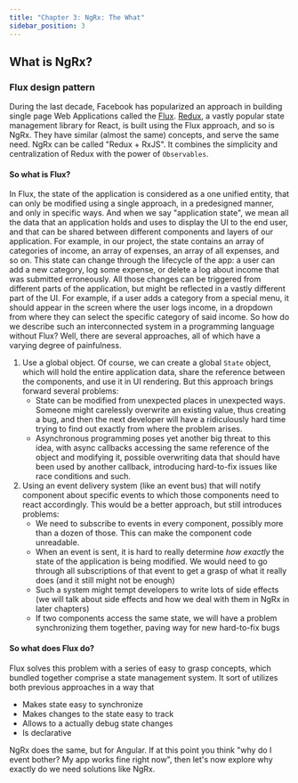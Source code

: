 ```yaml
---
title: "Chapter 3: NgRx: The What"
sidebar_position: 3
---
```


## What is NgRx?

### Flux design pattern

During the last decade, Facebook has popularized an approach in building single page Web Applications called the [Flux](https://facebook.github.io/flux/docs/in-depth-overview/). [Redux](https://redux.js.org/), a vastly popular state management library for React, is built using the Flux approach, and so is NgRx. They have similar (almost the same) concepts, and serve the same need. NgRx can be called "Redux + RxJS". It combines the simplicity and centralization of Redux with the power of `Observables`.

#### So what is Flux?

In Flux, the state of the application is considered as a one unified entity, that can only be modified using a single approach, in a predesigned manner, and only in specific ways. And when we say "application state", we mean all the data that an application holds and uses to display the UI to the end user, and that can be shared between different components and layers of our application. For example, in our project, the state contains an array of categories of income, an array of expenses, an array of all expenses, and so on. This state can change through the lifecycle of the app: a user can add a new category, log some expense, or delete a log about income that was submitted erroneously. All those changes can be triggered from different parts of the application, but might be reflected in a vastly different part of the UI. For example, if a user adds a category from a special menu, it should appear in the screen where the user logs income, in a dropdown from where they can select the specific category of said income. So how do we describe such an interconnected system in a programming language without Flux? Well, there are several approaches, all of which have a varying degree of painfulness.

1. Use a global object. Of course, we can create a global `State` object, which will hold the entire application data, share the reference between the components, and use it in UI rendering. But this approach brings forward several problems:
   - State can be modified from unexpected places in unexpected ways. Someone might carelessly overwrite an existing value, thus creating a bug, and then the next developer will have a ridiculously hard time trying to find out exactly from where the problem arises.
   - Asynchronous programming poses yet another big threat to this idea, with async callbacks accessing the same reference of the object and modifying it, possible overwriting data that should have been used by another callback, introducing hard-to-fix issues like race conditions and such.
2. Using an event delivery system (like an event bus) that will notify component about specific events to which those components need to react accordingly. This would be a better approach, but still introduces problems:
   - We need to subscribe to events in every component, possibly more than a dozen of those. This can make the component code unreadable.
   - When an event is sent, it is hard to really determine _how exactly_ the state of the application is being modified. We would need to go through all subscriptions of that event to get a grasp of what it really does (and it still might not be enough)
   - Such a system might tempt developers to write lots of side effects (we will talk about side effects and how we deal with them in NgRx in later chapters)
   - If two components access the same state, we will have a problem synchronizing them together, paving way for new hard-to-fix bugs

#### So what does Flux do?

Flux solves this problem with a series of easy to grasp concepts, which bundled together comprise a state management system. It sort of utilizes both previous approaches in a way that

- Makes state easy to synchronize
- Makes changes to the state easy to track
- Allows to a actually debug state changes
- Is declarative

NgRx does the same, but for Angular. If at this point you think "why do I event bother? My app works fine right now", then let's now explore why exactly do we need solutions like NgRx.
